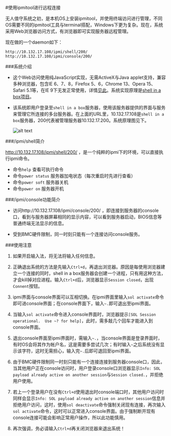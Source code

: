 ﻿
#使用ipmitool进行远程连接

无人值守系统之初，是本机OS上安装ipmitool，并使用终端访问进行管理，不同OS需要不同的ipmitool工具与terminal搭配，Windows下更为复杂。现在，系统采用Web浏览器访问方式，有浏览器即可实现服务器远程管理。

现在做的一个daemon如下：

    http://10.132.17.108/ipmi/shell/200/
    http://10.132.17.108/ipmi/console/200/

###系统介绍

+ 这个Web访问使用纯JavaScript实现，无需ActiveX与Java applet支持，兼容多种浏览器，包含IE 6、7、8，Firefox 5、6，Chrome 13、Opera 15、Safari 5.1等，在IE 9下无发正常使用，详情[见此][1]。系统实现原理是[shell in a box项目][2]。

+ 该系统即用户登录至`shell in a box`服务器，使用该服务器提供的界面与服务来管理它所连接的多台服务器。在上面的URL里，10.132.17.108是`shell in a box`服务器，200代表被管理服务器10.132.17.200。系统原理图见下。

    ![alt text][3]

###/ipmi/shell简介

http://10.132.17.108/ipmi/shell/200/ ，是一个纯粹的ipmi下的环境，可以直接执行ipmi命令。

+ 命令`help`          查看可执行命令
+ 命令`power status`  服务器加电状态（每次重启时先进行查看）
+ 命令`power soft`    服务器关机
+ 命令`power on`      服务器开机

###/ipmi/console功能简介

+ 访问http://10.132.17.108/ipmi/console/200/ ，即连接到服务器的console口，看到与服务器屏幕相同的显示内容，可以看到服务器启动，BIOS信息等普通终端无法显示的信息。

+ 受到BMC硬件限制，同一时刻只能有一个连接访问console服务。


###使用注意


1. 如果开启输入法，将无法将输入任何信息。

1. 正确退出系统的方法是先输入`Ctrl+d`，再退出浏览器。原因是每使用浏览器建立一个连接的同时，shell in a box服务器会创建一个进程，只有用这种方法，才会kill掉对应进程。输入`Ctrl+d`后，浏览器显示`Session closed`，出现`Connent`按钮。

1. ipmi界面与console界面可以互相切换。在ipmi界面里输入`sol activate`命令即可进console界面；在console界面下，输入`~.`即可退出至ipmi界面。

1. 当输入`sol activate`命令进入console界面时，浏览器提示`[SOL Session operational.  Use ~? for help]`，此时，需多敲几个回车才能进入到console界面。

1. 退出console界面至ipmi界面时，需输入`~.`，当console界面是登录界面时，有时OS会将其作为帐户名，这是需要多尝试几次；有时输入`~`之后系统没有显示该字符，这时无需担心，输入完`~.`后即可退回至ipmi界面。

1. 由于BMC硬件限制同一时刻只能有一个连接连接到服务器console口，因此，当其他用户正在console访问时，用户登录console口浏览器显示`Info: SOL payload already active on another session`与`Session closed.`，并拒绝用户使用。

1. 若上一个登录用户在没有`Ctrl+d`使用退出时console端口时，其他用户访问时同样会显示`Info: SOL payload already active on another session`信息并拒绝用户访问，这时，使用`sol deactivate`命令强制关闭现有连接，再次输入`sol activate`命令，这时可以正常进入console界面。由于强制断开现有console连接可能会影响正常用户操作，所以此功能慎用。

1. 再次强调，务必请输入`Ctrl+d`再关闭浏览器来退出系统！


[1]: http://code.google.com/p/shellinabox/issues/detail?id=118&q=ie9
[2]: http://code.google.com/p/shellinabox/
[3]: http://images.proadm.net/shell_in_a_box_system/shell_in_a_box_system.jpg "图1 系统结构"

